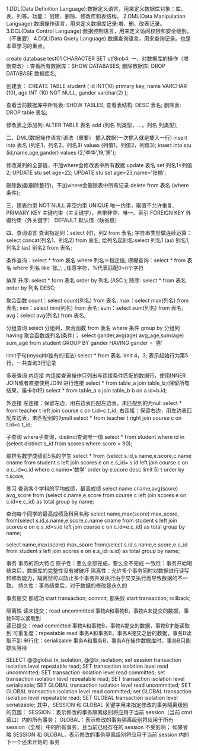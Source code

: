 1.DDL(Data Definition Language):数据定义语言，用来定义数据库对象：库、表、列等。功能：
创建、删除、修改库和表结构。
2.DML(Data Manipulation Language):数据操作语言，用来定义数据库记录:增、删、改表记录。
3.DCL(Data Control Language):数据控制语言，用来定义访问权限和安全级别。（不重要）
4.DQL(Data Query Language):数据查询语言，用来查询记录。也是本章学习的重点。

create database test01 CHARACTER SET utf8mb4;
一、对数据库的操作（增删查改）:
查看所有数据库：SHOW DATABASES;
删除数据库: DROP DATABASE 数据库名;

创建表：
CREATE TABLE student (
	id INT(10) primary key,
	name VARCHAR (10),
	age INT (10) NOT NULL,
	gander varchar(2)
);

查看当前数据库中所有表: SHOW TABLES;
查看表结构: DESC 表名;
删除表: DROP table 表名;

修改表之添加列: ALTER TABLE 表名 add (列名 列类型，...，列名 列类型);

二、DML(数据操作语言)语法（重要）
插入数据(一次插入就是插入一行)
insert into 表名 (列名1，列名2，列名3) values (列值1，列值2，列值3);
insert into stu (id,name,age,gander) values (2,'李华',19,'男');

修改某列的全部值，不加where会修改表中所有数据
update 表名 set 列名1=列值2;
UPDATE stu set age=22;
UPDATE stu set age=23,name='张楠';

删除数据(删除整行)，不加where会删除表中所有记录
delete from 表名 (where 条件);

三、建表约束
NOT NULL 	非空约束
UNIQUE 		唯一约束，取值不允许重复,
PRIMARY KEY 主键约束（主关键字），自带非空、唯一、索引
FOREIGN KEY 外键约束（外关键字）
DEFAULT 	默认值（缺省值）

四、查询语言
查询指定列：select 列1，列2 from 表名;
字符串类型做连续运算：select concat(列名1，列名2) from 表名;
给列名起别名:select 列名1 (as) 别名1,列名2 (as) 别名2 from 表名;

条件查询：select * from 表名 where 列名＝指定值;
模糊查询：select * from 表名 where 列名 like ‘张_’; _任意字符，%代表匹配0~n个字符

排序
升序: select * form 表名 order by 列名 (ASC );
降序: select * from 表名 order by 列名 DESC;

聚合函数
count：select count(列名) from 表名;
max：select max(列名) from 表名;
min：select min(列名) from 表名;
sum：select sum(列名) from 表名;
avg：select avg(列名) from 表名;

分组查询
select 分组列，聚合函数 from 表名 where 条件 group by 分组列 having 聚合函数或列名(条件)；
select gander,avg(age) avg_age,sum(age) sum_age from student GROUP BY gander HAVING gander = '男'

limit子句(mysql中独有的语法)
select * from 表名 limit 4，3; 表示起始行为第5行，一共查询3行记录

多表查询
内连接
内连接查询操作只列出与连接条件匹配的数据行，使用INNER JOIN或者直接使用JOIN 进行连接
select * from table_a join table_b;(保留所有结果，笛卡尔积)
select * from table_a  a join table_b b on a.id=b.id;

外连接
左连接：保留左边，用右边表匹配左边表，未匹配到的为null
select * from teacher t left join course c on t.id=c.t_id;
右连接：保留右边，用左边表匹配左边表，未匹配到的为null
select * from teacher t right join course c on t.id=c.t_id;

子查询
where子查询，distinct查询唯一值
select * from student where id in (select distinct s_id from scores where score > 90);

取排名数学成绩前5名的学生
select * from (select s.id,s.name,e.score,c.name cname from student s left join  scores e  on  e.s_id= s.id  left join course c on e.c_id=c.id where c.name='数学' order by e.score desc limit 5) t order by t.score;

练习
查询各个学科的平均成绩，最高成绩
select name cname,avg(score) avg_score from (select c.name,e.score from course c left join scores e on c.id=e.c_id) as total group by name;

查询每个同学的最高成绩及科目名称
select name,max(score) max_score, from(select s.id,s.name,e.score,c.name cname from student s left join  scores e on  e.s_id=s.id  left  join course c  on c.id=e.c_id) as total group by name;

select name,max(score) max_score  from(select s.id,s.name,e.score,e.c_id from student s left join  scores e on  e.s_id=s.id) as total group by name;


事务
事务的四大特点
原子性：要么全部完成，要么全不完成
一致性：事务开始喝结束后，数据库的完整性没有被破坏
隔离性：允许多个事务同时对数据进行读写和修改能力，隔离型可以防止多个事务并发执行由于交叉执行而导致数据的不一致。
持久性：事务结束后，对于数据的修改是永久的

事务提交
都成功
start transaction;
commit;
都失败
start transaction;
rollback;

隔离性
读未提交：read uncommitted    事物A和事物B，事物A未提交的数据，事物B可以读取到  
读已提交：read committed		事物A和事物B，事物A提交的数据，事物B才能读取到
可重复度：repeatable read		事务A和事务B，事务A提交之后的数据，事务B读取不到
串行化：serializable			事务A和事务B，事务A在操作数据库时，事务B只能排队等待

SELECT @@global.tx_isolation, @@tx_isolation;
set session transaction isolation level repeatable read;
SET transaction isolation level read uncommitted;
SET transaction isolation level read committed;
set transaction isolation level repeatable read;
SET transaction isolation level serializable;
SET GLOBAL transaction isolation level read uncommitted;
SET GLOBAL transaction isolation level read committed;
set GLOBAL transaction isolation level repeatable read;
SET GLOBAL transaction isolation level serializable;
其中，SESSION 和 GLOBAL 关键字用来指定修改的事务隔离级别的范围：
SESSION：表示修改的事务隔离级别将应用于当前 session（当前 cmd 窗口）内的所有事务；
GLOBAL：表示修改的事务隔离级别将应用于所有 session（全局）中的所有事务，且当前已经存在的
session 不受影响；
如果省略 SESSION 和 GLOBAL，表示修改的事务隔离级别将应用于当前 session 内的下一个还未开始的
事务